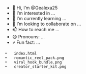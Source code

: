 - 👋 Hi, I’m @Gealexa25
- 👀 I’m interested in ...
- 🌱 I’m currently learning ...
- 💞️ I’m looking to collaborate on ...
- 📫 How to reach me ...
- 😄 Pronouns: ...
- ⚡ Fun fact: ...

<!---
Gealexa25/Gealexa25 is a ✨ special ✨ repository because its `README.md` (this file) appears on your GitHub profile.
You can click the Preview link to take a look at your changes.
--->
	•	index.html
	•	romantic_reel_pack.png
	•	viral_hook_bundle.png
	•	creator_starter_kit.png

